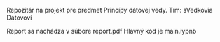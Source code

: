 Repozitár na projekt pre predmet Princípy dátovej vedy.
Tím: sVedkovia Dátovoví


Report sa nachádza v súbore report.pdf
Hlavný kód je main.iypnb
